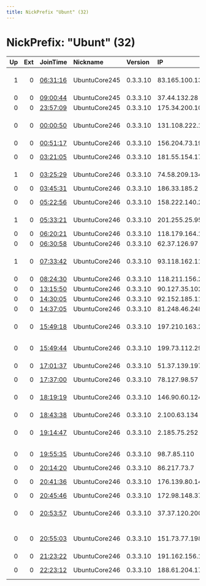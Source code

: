 ```yaml
---
title: NickPrefix "Ubunt" (32)
---
```


# NickPrefix: "Ubunt" (32)

|   Up |   Ext | JoinTime                                                                                            | Nickname      | Version   | IP              | AS                                       | CC   |   ORp |   Dirp | OS    | Contact   |   eFamMembers |
|-----:|------:|:----------------------------------------------------------------------------------------------------|:--------------|:----------|:----------------|:-----------------------------------------|:-----|------:|-------:|:------|:----------|--------------:|
|    1 |     0 | [06:31:16](https://metrics.torproject.org/rs.html#details/77DFD3056299E21EBADDCA57B83EA8818FE7A36F) | UbuntuCore245 | 0.3.3.10  | 83.165.100.13   | R Cable y Telecomunicaciones Galicia, S. | es   | 46733 |      0 | Linux | None      |             1 |
|    0 |     0 | [09:00:44](https://metrics.torproject.org/rs.html#details/0E8E456412DEBA99FC868D54A4888A165972924E) | UbuntuCore245 | 0.3.3.10  | 37.44.132.28    | Stayon AS                                | no   | 42569 |      0 | Linux | None      |             1 |
|    0 |     0 | [23:57:09](https://metrics.torproject.org/rs.html#details/7B2E7667A68DF0CC70E715576CBD2F913500377D) | UbuntuCore245 | 0.3.3.10  | 175.34.200.10   | Microplex PTY LTD                        | au   | 44181 |      0 | Linux | None      |             1 |
|    0 |     0 | [00:00:50](https://metrics.torproject.org/rs.html#details/6F2A1300377E93D2719067C42BB83B0D220A556E) | UbuntuCore246 | 0.3.3.10  | 131.108.222.113 | RODRIGO MATTARAGGIA - ME                 | br   | 33771 |      0 | Linux | None      |             1 |
|    0 |     0 | [00:51:17](https://metrics.torproject.org/rs.html#details/B7529BEF64302622E1062DA5FC0CAE76347BCB2C) | UbuntuCore246 | 0.3.3.10  | 156.204.73.192  | TE-AS                                    | eg   | 43477 |      0 | Linux | None      |             1 |
|    0 |     0 | [03:21:05](https://metrics.torproject.org/rs.html#details/9F0893FDF4B70A6A1BDC722AD5D3D86541CF5824) | UbuntuCore246 | 0.3.3.10  | 181.55.154.175  | Telmex Colombia S.A.                     | co   | 33889 |      0 | Linux | None      |             1 |
|    1 |     0 | [03:25:29](https://metrics.torproject.org/rs.html#details/3EF367FC080BDAB71091F33696F98CEC8A40B0F8) | UbuntuCore246 | 0.3.3.10  | 74.58.209.134   | Videotron Telecom Ltee                   | ca   | 38679 |      0 | Linux | None      |             1 |
|    0 |     0 | [03:45:31](https://metrics.torproject.org/rs.html#details/2297811A052700E2989E8B1A1FEB6416A90587E6) | UbuntuCore246 | 0.3.3.10  | 186.33.185.2    | Telconet S.A                             | ec   | 42269 |      0 | Linux | None      |             1 |
|    0 |     0 | [05:22:56](https://metrics.torproject.org/rs.html#details/54EB526436465288751A1B22D0D134FC756B8CDD) | UbuntuCore246 | 0.3.3.10  | 158.222.140.209 | Time Warner Cable Internet LLC           | us   | 40339 |      0 | Linux | None      |             1 |
|    1 |     0 | [05:33:21](https://metrics.torproject.org/rs.html#details/325F1C94738A71B97E34E7143CE212A190E4A86D) | UbuntuCore246 | 0.3.3.10  | 201.255.25.95   | Telefonica de Argentina                  | ar   | 33637 |      0 | Linux | None      |             1 |
|    0 |     0 | [06:20:21](https://metrics.torproject.org/rs.html#details/EF0ECC4B28C67A430CFD6CF4ED2A200D7C879245) | UbuntuCore246 | 0.3.3.10  | 118.179.164.170 | AmberIT Limited                          | bd   | 39711 |      0 | Linux | None      |             1 |
|    0 |     0 | [06:30:58](https://metrics.torproject.org/rs.html#details/BE21E85FA9C9BD9F4AB36784BD8FBC58AAFDF31A) | UbuntuCore246 | 0.3.3.10  | 62.37.126.97    | Orange Espagne SA                        | es   | 34697 |      0 | Linux | None      |             1 |
|    1 |     0 | [07:33:42](https://metrics.torproject.org/rs.html#details/0A07B736BAC8DE681413E446DBE48A2F94F2201D) | UbuntuCore246 | 0.3.3.10  | 93.118.162.115  | Information Technology Company ITC       | ir   | 45267 |      0 | Linux | None      |             1 |
|    0 |     0 | [08:24:30](https://metrics.torproject.org/rs.html#details/BBE9A238752981F1610D480A124EBF22F1B0A73F) | UbuntuCore246 | 0.3.3.10  | 118.211.156.250 | Internode Pty Ltd                        | au   | 46099 |      0 | Linux | None      |             1 |
|    0 |     0 | [13:15:50](https://metrics.torproject.org/rs.html#details/87DA231BC7EA13BBB108105F32A1562E4660C63F) | UbuntuCore246 | 0.3.3.10  | 90.127.35.102   | Orange                                   | fr   | 42123 |      0 | Linux | None      |             1 |
|    0 |     0 | [14:30:05](https://metrics.torproject.org/rs.html#details/51B611F4A45BFA90ED73E212DCFDD442C10AF485) | UbuntuCore246 | 0.3.3.10  | 92.152.185.119  | Orange                                   | fr   | 44333 |      0 | Linux | None      |             1 |
|    0 |     0 | [14:37:05](https://metrics.torproject.org/rs.html#details/9720642E763E41C1F9B0283442C8FF7B9985712E) | UbuntuCore246 | 0.3.3.10  | 81.248.46.248   | Orange                                   | fr   | 43023 |      0 | Linux | None      |             1 |
|    0 |     0 | [15:49:18](https://metrics.torproject.org/rs.html#details/16B9C7817FA857A355F72DFA3091B8AF28A8A794) | UbuntuCore246 | 0.3.3.10  | 197.210.163.233 | MTN NIGERIA Communication limited        | ng   | 37607 |      0 | Linux | None      |             1 |
|    0 |     0 | [15:49:44](https://metrics.torproject.org/rs.html#details/BF2C40202133B03E6B40E028D1134902B5410154) | UbuntuCore246 | 0.3.3.10  | 199.73.112.29   | Skyline Broadband Service                | us   | 33126 |      0 | Linux | None      |             1 |
|    0 |     0 | [17:01:37](https://metrics.torproject.org/rs.html#details/AC4731A88EA2FE067E72CC55A2C7688F6204E32E) | UbuntuCore246 | 0.3.3.10  | 51.37.139.197   | Vodafone Ireland Limited                 | ie   | 34119 |      0 | Linux | None      |             1 |
|    0 |     0 | [17:37:00](https://metrics.torproject.org/rs.html#details/3350F6A0DBE19A1D5F70962EEA42915811E750B9) | UbuntuCore246 | 0.3.3.10  | 78.127.98.57    | SFR SA                                   | fr   | 40107 |      0 | Linux | None      |             1 |
|    0 |     0 | [18:19:19](https://metrics.torproject.org/rs.html#details/FBABB8558932EB0E8C5A491D3F034C8BB7C092C9) | UbuntuCore246 | 0.3.3.10  | 146.90.60.124   | British Telecommunications PLC           | gb   | 36633 |      0 | Linux | None      |             1 |
|    0 |     0 | [18:43:38](https://metrics.torproject.org/rs.html#details/DFE5A9B534D1769C3E29E0D07A67897DED6E95BC) | UbuntuCore246 | 0.3.3.10  | 2.100.63.134    | TalkTalk                                 | gb   | 41407 |      0 | Linux | None      |             1 |
|    0 |     0 | [19:14:47](https://metrics.torproject.org/rs.html#details/C185531BA7BB4E7A061747597163890D9C8EFCB6) | UbuntuCore246 | 0.3.3.10  | 2.185.75.252    | Information Technology Company ITC       | ir   | 34851 |      0 | Linux | None      |             1 |
|    0 |     0 | [19:55:35](https://metrics.torproject.org/rs.html#details/7B5E53A0221B69B3AA21C9B9FB757D34B2BCCAED) | UbuntuCore246 | 0.3.3.10  | 98.7.85.110     | Time Warner Cable Internet LLC           | us   | 40179 |      0 | Linux | None      |             1 |
|    0 |     0 | [20:14:20](https://metrics.torproject.org/rs.html#details/B0A385B485718DC322A77D4506C5647666F688BE) | UbuntuCore246 | 0.3.3.10  | 86.217.73.7     | Orange                                   | fr   | 40179 |      0 | Linux | None      |             1 |
|    0 |     0 | [20:41:36](https://metrics.torproject.org/rs.html#details/F5837A106998F32809B5F93E58275ED68EF5F755) | UbuntuCore246 | 0.3.3.10  | 176.139.80.141  | Bouygues Telecom SA                      | fr   | 34923 |      0 | Linux | None      |             1 |
|    0 |     0 | [20:45:46](https://metrics.torproject.org/rs.html#details/72DB82CF9C1DBB0BAAA0B722B3DC73136156C77F) | UbuntuCore246 | 0.3.3.10  | 172.98.148.37   | CIK Telecom INC                          | ca   | 42163 |      0 | Linux | None      |             1 |
|    0 |     0 | [20:53:57](https://metrics.torproject.org/rs.html#details/51B5BF6FCE762C020A389BC9A148754E9A3DBBD5) | UbuntuCore246 | 0.3.3.10  | 37.37.120.200   | Mobile Telecommunications Company        | kw   | 36411 |      0 | Linux | None      |             1 |
|    0 |     0 | [20:55:03](https://metrics.torproject.org/rs.html#details/E84C823F90C56DFD3B5CC547B2C8D9E05EE0A88E) | UbuntuCore246 | 0.3.3.10  | 151.73.77.198   | Wind Telecomunicazioni SpA               | it   | 36055 |      0 | Linux | None      |             1 |
|    0 |     0 | [21:23:22](https://metrics.torproject.org/rs.html#details/7601938AD052444A47AE0A8ABDD67CF1160B1F1C) | UbuntuCore246 | 0.3.3.10  | 191.162.156.164 | Tim Celular S.A.                         | br   | 42631 |      0 | Linux | None      |             1 |
|    0 |     0 | [22:23:12](https://metrics.torproject.org/rs.html#details/B3671C32614E4542621AD1A3EA7FE004F640DFA6) | UbuntuCore246 | 0.3.3.10  | 188.61.204.174  | Swisscom Switzerland Ltd                 | ch   | 34311 |      0 | Linux | None      |             1 |

